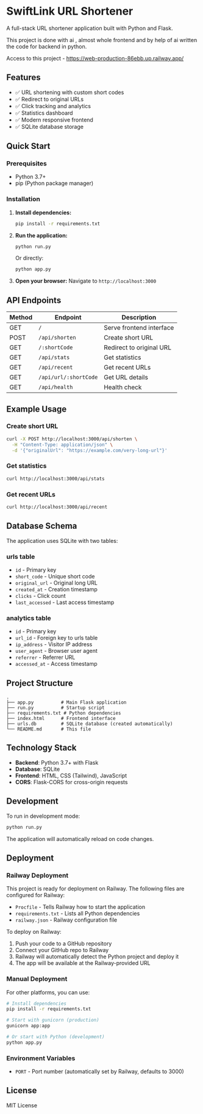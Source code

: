# SwiftLink URL Shortener

A full-stack URL shortener application built with Python and Flask.

This project is done with ai , almost whole frontend and by help of ai written the code for backend in python.

Access to this project - https://web-production-86ebb.up.railway.app/

## Features

- ✅ URL shortening with custom short codes
- ✅ Redirect to original URLs
- ✅ Click tracking and analytics
- ✅ Statistics dashboard
- ✅ Modern responsive frontend
- ✅ SQLite database storage

## Quick Start

### Prerequisites

- Python 3.7+
- pip (Python package manager)

### Installation

1. **Install dependencies:**
   ```bash
   pip install -r requirements.txt
   ```

2. **Run the application:**
   ```bash
   python run.py
   ```

   Or directly:
   ```bash
   python app.py
   ```

3. **Open your browser:**
   Navigate to `http://localhost:3000`

## API Endpoints

| Method | Endpoint | Description |
|--------|----------|-------------|
| GET | `/` | Serve frontend interface |
| POST | `/api/shorten` | Create short URL |
| GET | `/:shortCode` | Redirect to original URL |
| GET | `/api/stats` | Get statistics |
| GET | `/api/recent` | Get recent URLs |
| GET | `/api/url/:shortCode` | Get URL details |
| GET | `/api/health` | Health check |

## Example Usage

### Create short URL
```bash
curl -X POST http://localhost:3000/api/shorten \
  -H "Content-Type: application/json" \
  -d '{"originalUrl": "https://example.com/very-long-url"}'
```

### Get statistics
```bash
curl http://localhost:3000/api/stats
```

### Get recent URLs
```bash
curl http://localhost:3000/api/recent
```

## Database Schema

The application uses SQLite with two tables:

### urls table
- `id` - Primary key
- `short_code` - Unique short code
- `original_url` - Original long URL
- `created_at` - Creation timestamp
- `clicks` - Click count
- `last_accessed` - Last access timestamp

### analytics table
- `id` - Primary key
- `url_id` - Foreign key to urls table
- `ip_address` - Visitor IP address
- `user_agent` - Browser user agent
- `referrer` - Referrer URL
- `accessed_at` - Access timestamp

## Project Structure

```
.
├── app.py          # Main Flask application
├── run.py          # Startup script
├── requirements.txt # Python dependencies
├── index.html      # Frontend interface
├── urls.db         # SQLite database (created automatically)
└── README.md       # This file
```

## Technology Stack

- **Backend**: Python 3.7+ with Flask
- **Database**: SQLite
- **Frontend**: HTML, CSS (Tailwind), JavaScript
- **CORS**: Flask-CORS for cross-origin requests

## Development

To run in development mode:
```bash
python run.py
```

The application will automatically reload on code changes.

## Deployment

### Railway Deployment

This project is ready for deployment on Railway. The following files are configured for Railway:

- `Procfile` - Tells Railway how to start the application
- `requirements.txt` - Lists all Python dependencies
- `railway.json` - Railway configuration file

To deploy on Railway:

1. Push your code to a GitHub repository
2. Connect your GitHub repo to Railway
3. Railway will automatically detect the Python project and deploy it
4. The app will be available at the Railway-provided URL

### Manual Deployment

For other platforms, you can use:

```bash
# Install dependencies
pip install -r requirements.txt

# Start with gunicorn (production)
gunicorn app:app

# Or start with Python (development)
python app.py
```

### Environment Variables

- `PORT` - Port number (automatically set by Railway, defaults to 3000)

## License

MIT License
